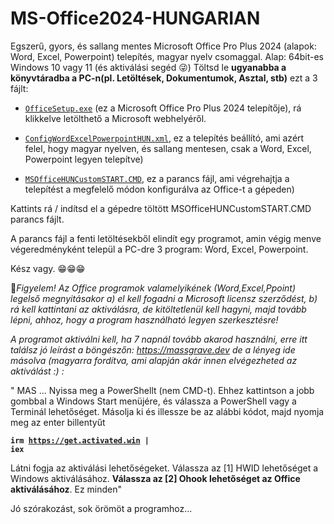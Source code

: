 # MS-Office2024-HUNGARIAN

Egszerű, gyors, és sallang mentes Microsoft Office Pro Plus 2024 (alapok: Word, Excel, Powerpoint) telepítés, magyar nyelv csomaggal. Alap: 64bit-es Windows 10 vagy 11 (és aktiválási segéd 😜)
Töltsd le <b>ugyanabba a könyvtáradba a PC-n(pl. Letöltések, Dokumentumok, Asztal, stb)</b> ezt a 3 fájlt:

- <a href="https://c2rsetup.officeapps.live.com/c2r/download.aspx?ProductreleaseID=ProPlus2024Retail&platform=x64&language=hu-hu&version=O16GA" target="_blank">
   <code>OfficeSetup.exe</code></a>   (ez a Microsoft Office Pro Plus 2024 telepítője), rá klikkelve letölthető a Microsoft webhelyéről.
     
- <a href="https://github.com/mondomata/MS-Office2024-HUNGARIAN/blob/main/MSOfficeHUNCustomSTART.CMD" target="_blank" download><code>ConfigWordExcelPowerpointHUN.xml</code></a>, ez a telepítés beállító, ami azért felel, hogy magyar nyelven, és sallang mentesen, csak a Word, Excel, Powerpoint legyen telepítve)
  
- <a href="https://github.com/mondomata/MS-Office2024-HUNGARIAN/blob/main/configWordExcelPowerpointHUN.xml" target="_blank" download><code>MSOfficeHUNCustomSTART.CMD</code></a>, ez a parancs fájl, ami végrehajtja a telepítést a megfelelő módon konfigurálva az Office-t a gépeden)

Kattints rá / indítsd el a gépedre töltött MSOfficeHUNCustomSTART.CMD parancs fájlt.

A parancs fájl a  fenti letöltésekből elindít egy programot, amin végig menve végeredményként települ a PC-dre 3 program: Word, Excel, Powerpoint.

Kész vagy. &#128513;&#128513;&#128513;

<span style="font-size:20 px">&#128294;</span><i>Figyelem! Az Office programok valamelyikének (Word,Excel,Ppoint) legelső megnyitásakor a) el kell fogadni a Microsoft licensz szerződést, b) rá kell kattintani az aktiválásra, de kitöltetlenül kell hagyni, majd tovább lépni, ahhoz, hogy a program használható legyen szerkesztésre!

  A programot aktiválni kell, ha 7 napnál tovább akarod használni, erre itt találsz jó leírást a böngészőn:
https://massgrave.dev
de a lényeg ide másolva (magyarra fordítva, ami alapján akár innen elvégezheted az aktiválást :) :</i>

" MAS
 ...
 Nyissa meg a PowerShellt (nem CMD-t).  Ehhez kattintson a jobb gombbal a Windows Start menüjére, és válassza a PowerShell vagy a Terminál lehetőséget.
 Másolja ki és illessze be az alábbi kódot, majd nyomja meg az enter billentyűt

<b><code>irm https://get.activated.win |  iex</code></b>

 Látni fogja az aktiválási lehetőségeket.  Válassza az [1] HWID lehetőséget a Windows aktiválásához.  <b>Válassza az [2] Ohook lehetőséget az Office aktiválásához</b>.
 Ez minden"

Jó szórakozást, sok örömöt a programhoz...
